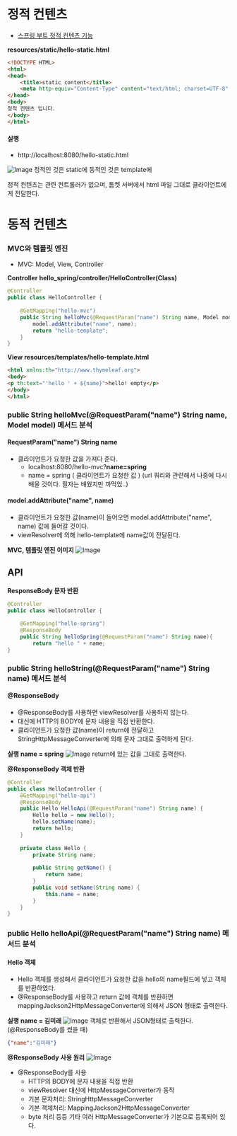 # 정적 컨텐츠
- [스프링 부트 정적 컨텐츠 기능](https://docs.spring.io/spring-boot/docs/2.3.1.RELEASE/reference/html/spring-boot-features.html#boot-features-spring-mvc-static-content)

**resources/static/hello-static.html**
~~~ html
<!DOCTYPE HTML>  
<html>  
<head>  
    <title>static content</title>  
    <meta http-equiv="Content-Type" content="text/html; charset=UTF-8" />  
</head>  
<body>  
정적 컨텐츠 입니다.  
</body>  
</html>
~~~

#### 실행
- http://localhost:8080/hello-static.html


![Image](https://github.com/user-attachments/assets/39e2c7ed-284e-40cc-a1df-c4b4b6c5dd75)
정적인 것은 static에
동적인 것은 template에

정적 컨텐츠는 관련 컨트롤러가 없으며, 톰켓 서버에서 html 파일 그대로 클라이언트에게 전달한다.

# 동적 컨텐츠

### MVC와 템플릿 엔진
- MVC: Model, View, Controller

**Controller**
**hello_spring/controller/HelloController(Class)**
~~~ java
@Controller  
public class HelloController {  
  
    @GetMapping("hello-mvc")  
    public String helloMvc(@RequestParam("name") String name, Model model) {  
        model.addAttribute("name", name);  
        return "hello-template";  
    }
}
~~~

**View**
**resources/templates/hello-template.html**
~~~ html
<html xmlns:th="http://www.thymeleaf.org">  
<body>  
<p th:text="'hello ' + ${name}">hello! empty</p>  
</body>  
</html>
~~~

### public String helloMvc(@RequestParam("name") String name, Model model) 메서드 분석

#### RequestParam("name") String name
- 클라이언트가 요청한 값을 가져다 준다.
	- localhost:8080/hello-mvc?**name=spring**
	- name = spring ( 클라이언트가 요청한 값 )
		(url 쿼리와 관련해서 나중에 다시 배울 것이다. 필자는 배웠지만 까먹었..)

#### model.addAttribute("name", name)
- 클라이언트가 요청한 값(name)이 들어오면 model.addAttribute("name", name) 값에 들어갈 것이다.
- viewResolver에 의해 hello-template에 name값이 전달된다.

**MVC, 템플릿 엔진 이미지**
![Image](https://github.com/user-attachments/assets/c9f7da5b-6617-4237-93bf-d3bfa4ec17e3)

## API

**ResponseBody 문자 반환**
~~~ java
@Controller  
public class HelloController {  
  
	@GetMapping("hello-spring")  
	@ResponseBody  
	public String helloSpring(@RequestParam("name") String name){  
		return "hello " + name;  
}
~~~

### public String helloString(@RequestParam("name") String name) 메서드 분석

#### @ResponseBody
- @ResponseBody를 사용하면 viewResolver를 사용하지 않는다.
- 대신에 HTTP의 BODY에 문자 내용을 직접 반환한다.
- 클라이언트가 요청한 값(name)이 return에 전달하고 StringHttpMessageConverter에 의해 문자 그대로 출력하게 된다.

**실행**
**name = spring**
![Image](https://github.com/user-attachments/assets/01a2c153-3bd2-4212-8114-77c7c6773eed)
return에 있는 값을 그대로 출력한다.

**@ResponseBody 객체 반환**
~~~ java
@Controller
public class HelloController {
	@GetMapping("hello-api")  
    @ResponseBody  
    public Hello HelloApi(@RequestParam("name") String name) {  
        Hello hello = new Hello();  
        hello.setName(name);  
        return hello;  
    } 
	 
    private class Hello {  
        private String name;  
  
        public String getName() {  
            return name;  
        }  
        public void setName(String name) {  
            this.name = name;  
        }
	}
}
~~~

### public Hello helloApi(@RequestParam("name") String name)       메서드 분석

#### Hello 객체
- Hello 객체를 생성해서 클라이언트가 요청한 값을 hello의 name필드에 넣고 객체를 반환하였다.
- @ResponseBody를 사용하고 return 값에 객체를 반환하면 mappingJackson2HttpMessageConverter에 의해서 JSON 형태로 출력한다.

**실행**
**name = 김미래** 
![Image](https://github.com/user-attachments/assets/bcdc047c-fe6c-4a35-b894-0f6d3954cf53)
객체로 반환해서 JSON형태로 출력한다. (@ResponseBody를 썼을 때)
~~~ json
{"name":"김미래"}
~~~

**@ResponseBody 사용 원리**
![Image](https://github.com/user-attachments/assets/f6097949-13c8-4eea-b12b-6f4deb089fef)
- @ResponseBody를 사용
	- HTTP의 BODY에 문자 내용을 직접 반환
	- viewResolver 대신에 HttpMessageConverter가 동작
	- 기본 문자처리: StringHttpMessageConverter
	- 기본 객체처리: MappingJackson2HttpMessageConverter
	- byte 처리 등등 기타 여러 HttpMessageConverter가 기본으로 등록되어 있다.
